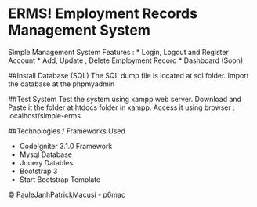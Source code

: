 # ERMS! Employment Records Management System
Simple Management System
Features :
 	* Login, Logout and Register Account
 	* Add, Update , Delete Employment Record
 	* Dashboard (Soon)


##Install Database (SQL)
The SQL dump file is located at sql folder. Import the database at the phpmyadmin


##Test System
Test the system using xampp web server. Download and Paste it the folder at htdocs folder in xampp.
Access it using browser : localhost/simple-erms


##Technologies / Frameworks Used 

* CodeIgniter 3.1.0 Framework
* Mysql Database
* Jquery Datables
* Bootstrap 3
* Start Bootstrap Template

© PauleJanhPatrickMacusi - p6mac


